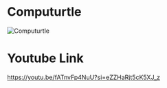 # Computurtle

![Computurtle](https://github.com/user-attachments/assets/05e778fe-2ff2-4d14-93fd-7d26c69dc760)

# Youtube Link

https://youtu.be/fATnvFp4NuU?si=eZZHaRjt5cK5XJ_z
